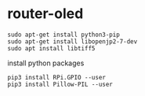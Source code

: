 # router-oled

```
sudo apt-get install python3-pip
sudo apt-get install libopenjp2-7-dev
sudo apt install libtiff5
```

install python packages
``` 
pip3 install RPi.GPIO --user
pip3 install Pillow-PIL --user


```

